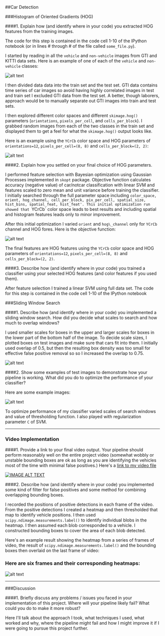 ##Car Detection

[//]: # (Image References)
[image1]: ./output_images/car_notcar.jpg
[image2]: ./output_images/HOG_example.jpg
[image3]: ./output_images/optimization_init.jpg
[image4]: ./output_images/sliding_windows.jpg
[image5]: ./output_images/bboxes.jpg
[image6]: ./output_images/heat.jpg
[video1]: ./project_video.mp4

###Histogram of Oriented Gradients (HOG)

####1. Explain how (and identify where in your code) you extracted HOG features from the training images.

The code for this step is contained in the code cell 1-10 of the IPython notebook (or in lines # through # of the file called `some_file.py`).  

I started by reading in all the `vehicle` and `non-vehicle` images from GTI and KITTI data sets.  Here is an example of one of each of the `vehicle` and `non-vehicle` classes:

![alt text][image1]

I then divided data data into the train set and the test set. GTI data contains time series of car images so avoid having highly correlated images in test and train set I excluded GTI data from the test set. A better, though laborers,  approach would be to manually separate out GTI images into train and test sets.

I then explored different color spaces and different `skimage.hog()` parameters (`orientations`, `pixels_per_cell`, and `cells_per_block`).  I grabbed random images from each of the two classes in the train set and displayed them to get a feel for what the `skimage.hog()` output looks like.

Here is an example using the `YCrCb` color space and HOG parameters of `orientations=12`, `pixels_per_cell=(8, 8)` and `cells_per_block=(2, 2)`:


![alt text][image2]

####2. Explain how you settled on your final choice of HOG parameters.

I performed feature selection with Bayesian optimization using Gaussian Processes implemented in `skopt` package.
Objective function calculates accuracy (negative value) of car/notcar classification with linear SVM and features scaled to zero mean and unit variance before training the classifier.
I initially searched through the full parameter space including `color_space, orient, hog_channel, cell_per_block, pix_per_cell, spatial_size, hist_bins, spatial_feat, hist_feat'. This initial optimization run showed that `YCrCb` color space leads to best results and including spatial and histogram features leads only to minor improvement. 

After this initial optimization I varied `orient` and `hog\_channel` only for `YCrCb` channel and HOG fores.
Here is the objective function:

![alt text][image3]

The final features are HOG features using the `YCrCb` color space and HOG parameters of `orientations=12`, `pixels_per_cell=(8, 8)` and `cells_per_block=(2, 2)`.

####3. Describe how (and identify where in your code) you trained a classifier using your selected HOG features (and color features if you used them).

After feature selection I trained a linear SVM using full data set. 
The code for this step is contained in the code cell 1-10 of the IPython notebook

###Sliding Window Search

####1. Describe how (and identify where in your code) you implemented a sliding window search.  How did you decide what scales to search and how much to overlap windows?

I used smaller scales for boxes in the upper and larger scales for boxes in the lower part of the bottom half of the image.
To decide scale sizes, I plotted boxes on test images and make sure that cars fit into them. 
I initially used overlap of 0.5, but then the resulting box density was too small for effective false positive removal so so I increased the overlap to 0.75.

![alt text][image4]

####2. Show some examples of test images to demonstrate how your pipeline is working.  What did you do to optimize the performance of your classifier?

Here are some example images:

![alt text][image5]

To optimize performance of my classifier varied scales of search windows and value of thresholding function. I also played with regularization parameter `C`  of SVM.

---

### Video Implementation

####1. Provide a link to your final video output.  Your pipeline should perform reasonably well on the entire project video (somewhat wobbly or unstable bounding boxes are ok as long as you are identifying the vehicles most of the time with minimal false positives.)
Here's a [link to my video file](./project_video.mp4)

[![IMAGE ALT TEXT](http://img.youtube.com/vi/xjOohXwxud0/0.jpg)](http://www.youtube.com/watch?v=xjOohXwxud0 "Video Title")

####2. Describe how (and identify where in your code) you implemented some kind of filter for false positives and some method for combining overlapping bounding boxes.

I recorded the positions of positive detections in each frame of the video.  From the positive detections I created a heatmap and then thresholded that map to identify vehicle positions.  I then used `scipy.ndimage.measurements.label()` to identify individual blobs in the heatmap.  I then assumed each blob corresponded to a vehicle.  I constructed bounding boxes to cover the area of each blob detected.  

Here's an example result showing the heatmap from a series of frames of video, the result of `scipy.ndimage.measurements.label()` and the bounding boxes then overlaid on the last frame of video:

### Here are six frames and their corresponding heatmaps:

![alt text][image6]

---

###Discussion

####1. Briefly discuss any problems / issues you faced in your implementation of this project.  Where will your pipeline likely fail?  What could you do to make it more robust?

Here I'll talk about the approach I took, what techniques I used, what worked and why, where the pipeline might fail and how I might improve it if I were going to pursue this project further.  

